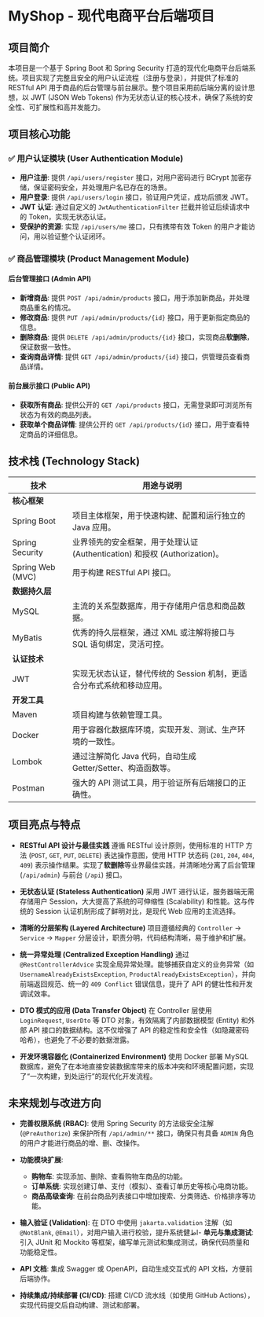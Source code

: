 # MyShop - 现代电商平台后端项目

## 项目简介

本项目是一个基于 Spring Boot 和 Spring Security 打造的现代化电商平台后端系统。项目实现了完整且安全的用户认证流程（注册与登录），并提供了标准的 RESTful API 用于商品的后台管理与前台展示。整个项目采用前后端分离的设计思想，以 JWT (JSON Web Tokens) 作为无状态认证的核心技术，确保了系统的安全性、可扩展性和高并发能力。

## 项目核心功能

### ✅ 用户认证模块 (User Authentication Module)

- **用户注册**: 提供 `/api/users/register` 接口，对用户密码进行 BCrypt 加密存储，保证密码安全，并处理用户名已存在的场景。
- **用户登录**: 提供 `/api/users/login` 接口，验证用户凭证，成功后颁发 JWT。
- **JWT 认证**: 通过自定义的 `JwtAuthenticationFilter` 拦截并验证后续请求中的 Token，实现无状态认证。
- **受保护的资源**: 实现 `/api/users/me` 接口，只有携带有效 Token 的用户才能访问，用以验证整个认证闭环。

### ✅ 商品管理模块 (Product Management Module)

#### 后台管理接口 (Admin API)

- **新增商品**: 提供 `POST /api/admin/products` 接口，用于添加新商品，并处理商品重名的情况。
- **修改商品**: 提供 `PUT /api/admin/products/{id}` 接口，用于更新指定商品的信息。
- **删除商品**: 提供 `DELETE /api/admin/products/{id}` 接口，实现商品**软删除**，保证数据一致性。
- **查询商品详情**: 提供 `GET /api/admin/products/{id}` 接口，供管理员查看商品详情。

#### 前台展示接口 (Public API)

- **获取所有商品**: 提供公开的 `GET /api/products` 接口，无需登录即可浏览所有状态为有效的商品列表。
- **获取单个商品详情**: 提供公开的 `GET /api/products/{id}` 接口，用于查看特定商品的详细信息。

## 技术栈 (Technology Stack)

| 技术 | 用途与说明 |
|---|---|
| **核心框架** | |
| Spring Boot | 项目主体框架，用于快速构建、配置和运行独立的 Java 应用。 |
| Spring Security | 业界领先的安全框架，用于处理认证 (Authentication) 和授权 (Authorization)。 |
| Spring Web (MVC) | 用于构建 RESTful API 接口。 |
| **数据持久层** | |
| MySQL | 主流的关系型数据库，用于存储用户信息和商品数据。 |
| MyBatis | 优秀的持久层框架，通过 XML 或注解将接口与 SQL 语句绑定，灵活可控。 |
| **认证技术** | |
| JWT | 实现无状态认证，替代传统的 Session 机制，更适合分布式系统和移动应用。 |
| **开发工具** | |
| Maven | 项目构建与依赖管理工具。 |
| Docker | 用于容器化数据库环境，实现开发、测试、生产环境的一致性。 |
| Lombok | 通过注解简化 Java 代码，自动生成 Getter/Setter、构造函数等。 |
| Postman | 强大的 API 测试工具，用于验证所有后端接口的正确性。 |

## 项目亮点与特点

- **RESTful API 设计与最佳实践**
  遵循 RESTful 设计原则，使用标准的 HTTP 方法 (`POST`, `GET`, `PUT`, `DELETE`) 表达操作意图，使用 HTTP 状态码 (`201`, `204`, `404`, `409`) 表示操作结果。实现了**软删除**等业界最佳实践，并清晰地分离了后台管理 (`/api/admin`) 与前台 (`/api`) 接口。

- **无状态认证 (Stateless Authentication)**
  采用 JWT 进行认证，服务器端无需存储用户 Session，大大提高了系统的可伸缩性 (Scalability) 和性能。这与传统的 Session 认证机制形成了鲜明对比，是现代 Web 应用的主流选择。

- **清晰的分层架构 (Layered Architecture)**
  项目遵循经典的 `Controller` -> `Service` -> `Mapper` 分层设计，职责分明，代码结构清晰，易于维护和扩展。

- **统一异常处理 (Centralized Exception Handling)**
  通过 `@RestControllerAdvice` 实现全局异常处理。能够捕获自定义的业务异常（如 `UsernameAlreadyExistsException`, `ProductAlreadyExistsException`），并向前端返回规范、统一的 `409 Conflict` 错误信息，提升了 API 的健壮性和开发调试效率。

- **DTO 模式的应用 (Data Transfer Object)**
  在 Controller 层使用 `LoginRequest`, `UserDto` 等 DTO 对象，有效隔离了内部数据模型 (Entity) 和外部 API 接口的数据结构。这不仅增强了 API 的稳定性和安全性（如隐藏密码哈希），也避免了不必要的数据泄露。

- **开发环境容器化 (Containerized Environment)**
  使用 Docker 部署 MySQL 数据库，避免了在本地直接安装数据库带来的版本冲突和环境配置问题，实现了“一次构建，到处运行”的现代化开发流程。

## 未来规划与改进方向

- **完善权限系统 (RBAC)**:
  使用 Spring Security 的方法级安全注解 (`@PreAuthorize`) 来保护所有 `/api/admin/**` 接口，确保只有具备 `ADMIN` 角色的用户才能进行商品的增、删、改操作。

- **功能模块扩展**:
  - **购物车**: 实现添加、删除、查看购物车商品的功能。
  - **订单系统**: 实现创建订单、支付（模拟）、查看订单历史等核心电商功能。
  - **商品高级查询**: 在前台商品列表接口中增加搜索、分类筛选、价格排序等功能。

- **输入验证 (Validation)**:
  在 DTO 中使用 `jakarta.validation` 注解（如 `@NotBlank`, `@Email`），对用户输入进行校验，提升系统健اط- **单元与集成测试**:
  引入 JUnit 和 Mockito 等框架，编写单元测试和集成测试，确保代码质量和功能稳定性。

- **API 文档**:
  集成 Swagger 或 OpenAPI，自动生成交互式的 API 文档，方便前后端协作。

- **持续集成/持续部署 (CI/CD)**:
  搭建 CI/CD 流水线（如使用 GitHub Actions），实现代码提交后自动构建、测试和部署。
